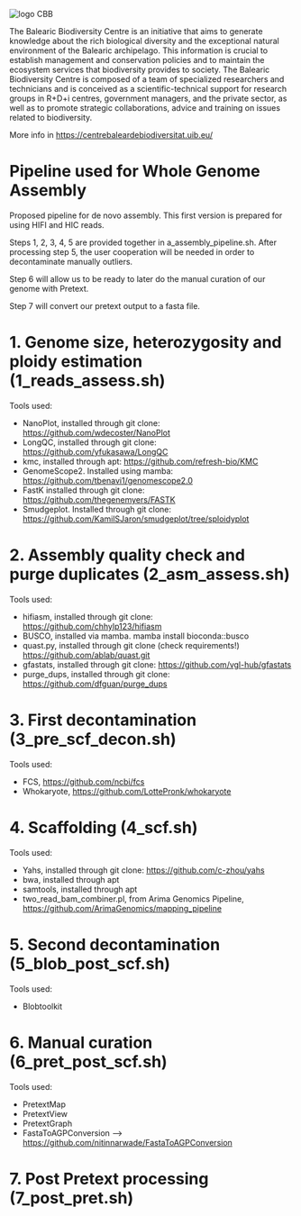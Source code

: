![logo CBB](https://centrebaleardebiodiversitat.uib.cat/files/2024/05/Centre-Balear-de-Biodiversitat-CBB-pequeno.jpg)

The Balearic Biodiversity Centre is an initiative that aims to generate knowledge about the rich biological diversity and the exceptional natural environment of the Balearic archipelago. This information is crucial to establish management and conservation policies and to maintain the ecosystem services that biodiversity provides to society. The Balearic Biodiversity Centre is composed of a team of specialized researchers and technicians and is conceived as a scientific-technical support for research groups in R+D+i centres, government managers, and the private sector, as well as to promote strategic collaborations, advice and training on issues related to biodiversity.

More info in https://centrebaleardebiodiversitat.uib.eu/


# Pipeline used for Whole Genome Assembly
Proposed pipeline for de novo assembly. This first version is prepared for using HIFI and HIC reads.

Steps 1, 2, 3, 4, 5 are provided together in a_assembly_pipeline.sh.
After processing step 5, the user cooperation will be needed in order to decontaminate manually outliers.

Step 6 will allow us to be ready to later do the manual curation of our genome with Pretext.

Step 7 will convert our pretext output to a fasta file.

# 1. Genome size,  heterozygosity and ploidy estimation (1_reads_assess.sh)
Tools used:
* NanoPlot, installed through git clone: https://github.com/wdecoster/NanoPlot
* LongQC, installed through git clone: https://github.com/yfukasawa/LongQC
* kmc, installed through apt: https://github.com/refresh-bio/KMC
* GenomeScope2. Installed using mamba: https://github.com/tbenavi1/genomescope2.0
* FastK installed through git clone: https://github.com/thegenemyers/FASTK
* Smudgeplot. Installed through git clone: https://github.com/KamilSJaron/smudgeplot/tree/sploidyplot
      
# 2. Assembly quality check and purge duplicates (2_asm_assess.sh) 
Tools used:
* hifiasm, installed through git clone:  https://github.com/chhylp123/hifiasm
* BUSCO, installed via mamba.  mamba install bioconda::busco
* quast.py, installed  through git clone (check requirements!)  https://github.com/ablab/quast.git
* gfastats, installed through git clone: https://github.com/vgl-hub/gfastats
* purge_dups, installed through git clone: https://github.com/dfguan/purge_dups
    
# 3. First decontamination (3_pre_scf_decon.sh)
Tools used:
* FCS, https://github.com/ncbi/fcs
* Whokaryote, https://github.com/LottePronk/whokaryote
      
# 4. Scaffolding (4_scf.sh)
Tools used:
* Yahs, installed through git clone: https://github.com/c-zhou/yahs
* bwa, installed through apt
* samtools, installed through apt
* two_read_bam_combiner.pl, from Arima Genomics Pipeline,  https://github.com/ArimaGenomics/mapping_pipeline

# 5. Second decontamination (5_blob_post_scf.sh)
Tools used:
* Blobtoolkit
  
# 6. Manual curation (6_pret_post_scf.sh)
Tools used:
* PretextMap
* PretextView
* PretextGraph
* FastaToAGPConversion --> https://github.com/nitinnarwade/FastaToAGPConversion
  
# 7. Post Pretext processing (7_post_pret.sh)

    
